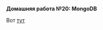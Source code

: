 **Домашняя работа №20: MongoDB**

Вот [тут](https://github.com/runTheTable12/OTUS_NoSQL/tree/main/hw_2)